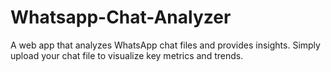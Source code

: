 # Whatsapp-Chat-Analyzer
A web app that analyzes WhatsApp chat files and provides insights. Simply upload your chat file to visualize key metrics and trends.
